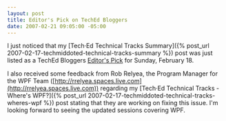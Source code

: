 ```yaml
---
layout: post
title: Editor's Pick on TechEd Bloggers
date: 2007-02-21 09:05:00 -05:00
---
```


I just noticed that my [Tech·Ed Technical Tracks Summary]({% post_url 2007-02-17-techmiddoted-technical-tracks-summary %}) post was just listed as a TechEd Bloggers [Editor's Pick](http://techedbloggers.net/Editors_Picks.category) for Sunday, February 18.

I also received some feedback from Rob Relyea, the Program Manager for the WPF Team ([http://rrelyea.spaces.live.com](http://rrelyea.spaces.live.com)) regarding my [Tech·Ed Technical Tracks - Where's WPF?]({% post_url 2007-02-17-techmiddoted-technical-tracks-wheres-wpf %}) post stating that they are working on fixing this issue. I'm looking forward to seeing the updated sessions covering WPF.

